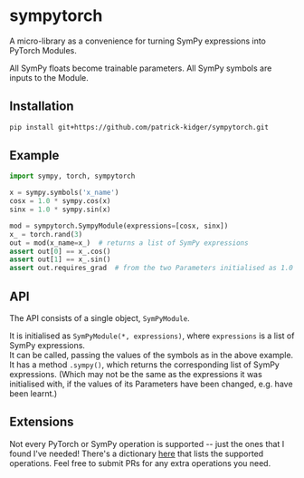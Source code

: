 # sympytorch

A micro-library as a convenience for turning SymPy expressions into PyTorch Modules.

All SymPy floats become trainable parameters. All SymPy symbols are inputs to the Module.

## Installation

```bash
pip install git+https://github.com/patrick-kidger/sympytorch.git
```

## Example

```python
import sympy, torch, sympytorch

x = sympy.symbols('x_name')
cosx = 1.0 * sympy.cos(x)
sinx = 1.0 * sympy.sin(x)

mod = sympytorch.SympyModule(expressions=[cosx, sinx])
x_ = torch.rand(3)
out = mod(x_name=x_)  # returns a list of SymPy expressions
assert out[0] == x_.cos()
assert out[1] == x_.sin()
assert out.requires_grad  # from the two Parameters initialised as 1.0
```

## API

The API consists of a single object, `SymPyModule`.

It is initialised as `SymPyModule(*, expressions)`, where `expressions` is a list of SymPy expressions.  
It can be called, passing the values of the symbols as in the above example.  
It has a method `.sympy()`, which returns the corresponding list of SymPy expressions. (Which may not be the same as the expressions it was initialised with, if the values of its Parameters have been changed, e.g. have been learnt.)

## Extensions

Not every PyTorch or SymPy operation is supported -- just the ones that I found I've needed! There's a dictionary [here](./sympytorch/sympy_module.py#L5) that lists the supported operations. Feel free to submit PRs for any extra operations you need.
